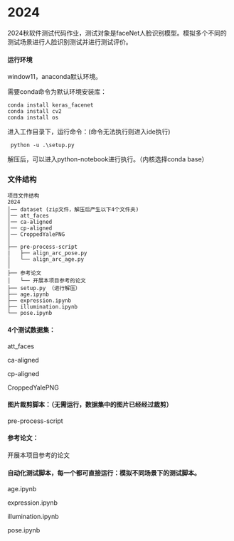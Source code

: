 # 2024
2024秋软件测试代码作业，测试对象是faceNet人脸识别模型。模拟多个不同的测试场景进行人脸识别测试并进行测试评价。

#### 运行环境

window11，anaconda默认环境。

需要conda命令为默认环境安装库：

```
conda install keras_facenet
conda install cv2
conda install os 
```

进入工作目录下，运行命令：(命令无法执行则进入ide执行)

```
 python -u .\setup.py
```

解压后，可以进入python-notebook进行执行。（内核选择conda base）

### 文件结构

```
项目文件结构
2024
│── dataset (zip文件，解压后产生以下4个文件夹)
│── att_faces
│── ca-aligned
│── cp-aligned
│── CroppedYalePNG
│
├── pre-process-script
|   ├──	align_arc_pose.py
│   └── align_arc_age.py
│
├── 参考论文
│   └── 开展本项目参考的论文
├── setup.py （进行解压）
├── age.ipynb
├── expression.ipynb
├── illumination.ipynb
└── pose.ipynb

```

#### 4个测试数据集：

att_faces

ca-aligned

cp-aligned

CroppedYalePNG

#### 图片裁剪脚本：（无需运行，数据集中的图片已经经过裁剪）

pre-process-script

#### 参考论文：

开展本项目参考的论文

#### 自动化测试脚本，每一个都可直接运行：模拟不同场景下的测试脚本。

age.ipynb

expression.ipynb

illumination.ipynb

pose.ipynb